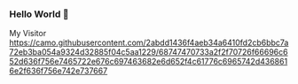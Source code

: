 ### Hello World 👋
My Visitor
https://camo.githubusercontent.com/2abdd1436f4aeb34a6410fd2cb6bbc7a72eb3ba054a9324d32885f04c5aa1229/68747470733a2f2f70726f66696c652d636f756e7465722e676c697463682e6d652f4c61776c6965742d4368616e2f636f756e742e737667

<!--
**haisenCx/haisenCx** is a ✨ _special_ ✨ repository because its `README.md` (this file) appears on your GitHub profile.

Here are some ideas to get you started:

- 🔭 I’m currently working on ...
- 🌱 I’m currently learning ...
- 👯 I’m looking to collaborate on ...
- 🤔 I’m looking for help with ...
- 💬 Ask me about ...
- 📫 How to reach me: ...
- 😄 Pronouns: ...
- ⚡ Fun fact: ...
-->
